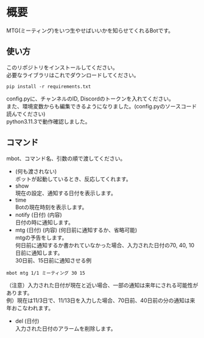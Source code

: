 
# 概要

MTG(ミーティング)をいつ生やせばいいかを知らせてくれるBotです。

## 使い方

このリポジトリをインストールしてください。  
必要なライブラリはこれでダウンロードしてください。

```shell
pip install -r requirements.txt
```

config.pyに、チャンネルのID, Discordのトークンを入れてください。  
また、環境変数からも編集できるようになりました。(config.pyのソースコード読んでください)  
python3.11.3で動作確認しました。

## コマンド

mbot、コマンド名、引数の順で渡してください。

* (何も渡されない)  
ボットが起動しているとき、反応してくれます。
* show  
現在の設定、通知する日付を表示します。
* time  
Botの現在時刻を表示します。  
* notify (日付) (内容)  
日付の時に通知します。
* mtg (日付) (内容) (何日前に通知するか、省略可能)  
mtgの予告をします。  
何日前に通知するか書かれていなかった場合、入力された日付の70, 40, 10日前に通知します。  
30日前、15日前に通知させる例

```text
mbot mtg 1/1 ミーティング 30 15
```

（注意）入力された日付が現在と近い場合、一部の通知は来年にされる可能性があります。  
例）現在は11/3日で、11/13日を入力した場合、70日前、40日前の分の通知は来年おこなわれます。  

* del (日付)  
入力された日付のアラームを削除します。
